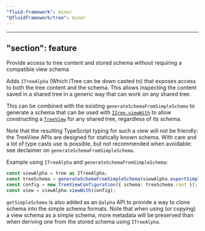 ```yaml
---
"fluid-framework": minor
"@fluidframework/tree": minor
---
```

---
"section": feature
---

Provide access to tree content and stored schema without requiring a compatible view schema

Adds `ITreeAlpha` (Which ITree can be down casted to) that exposes access to both the tree content and the schema.
This allows inspecting the content saved in a shared tree in a generic way that can work on any shared tree.

This can be combined with the existing `generateSchemaFromSimpleSchema` to generate a schema that can be used with [`IIree.viewWith`](https://fluidframework.com/docs/api/fluid-framework/viewabletree-interface#viewwith-methodsignature) to allow constructing a [`TreeView`](https://fluidframework.com/docs/api/fluid-framework/treeview-interface) for any shared tree, regardless of its schema.

Note that the resulting TypeScript typing for such a view will not be friendly: the TreeView APIs are designed for statically known schema. With care and a lot of type casts use is possible, but not recommended when avoidable: see declaimer on `generateSchemaFromSimpleSchema`.

Example using `ITreeAlpha` and `generateSchemaFromSimpleSchema`:

```typescript
const viewAlpha = tree as ITreeAlpha;
const treeSchema = generateSchemaFromSimpleSchema(viewAlpha.exportSimpleSchema());
const config = new TreeViewConfiguration({ schema: treeSchema.root });
const view = viewAlpha.viewWith(config);
```

`getSimpleSchema` is also added as an `@alpha` API to provide a way to clone schema into the simple schema formats.
Note that when using (or copying) a view schema as a simple schema, more metadata will be preserved than when deriving one from the stored schema using `ITreeAlpha`.
